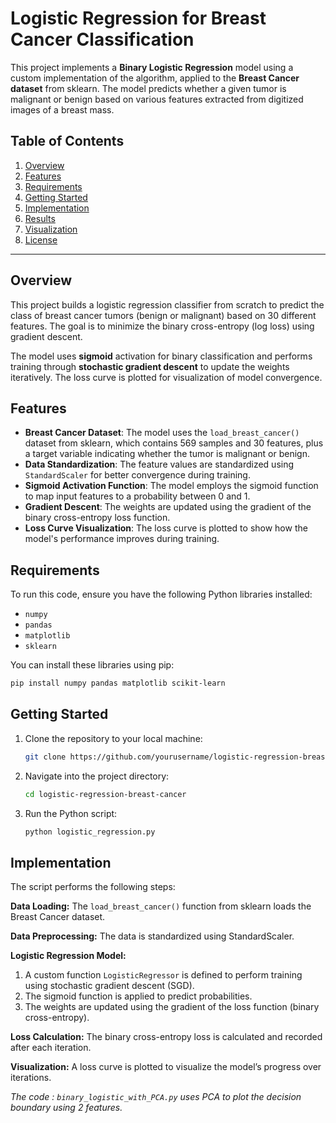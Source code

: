 # Logistic Regression for Breast Cancer Classification

This project implements a **Binary Logistic Regression** model using a custom implementation of the algorithm, applied to the **Breast Cancer dataset** from sklearn. The model predicts whether a given tumor is malignant or benign based on various features extracted from digitized images of a breast mass.

## Table of Contents
1. [Overview](#overview)
2. [Features](#features)
3. [Requirements](#requirements)
4. [Getting Started](#getting-started)
5. [Implementation](#implementation)
6. [Results](#results)
7. [Visualization](#visualization)
8. [License](#license)

---

## Overview
This project builds a logistic regression classifier from scratch to predict the class of breast cancer tumors (benign or malignant) based on 30 different features. The goal is to minimize the binary cross-entropy (log loss) using gradient descent.

The model uses **sigmoid** activation for binary classification and performs training through **stochastic gradient descent** to update the weights iteratively. The loss curve is plotted for visualization of model convergence.

## Features
- **Breast Cancer Dataset**: The model uses the `load_breast_cancer()` dataset from sklearn, which contains 569 samples and 30 features, plus a target variable indicating whether the tumor is malignant or benign.
- **Data Standardization**: The feature values are standardized using `StandardScaler` for better convergence during training.
- **Sigmoid Activation Function**: The model employs the sigmoid function to map input features to a probability between 0 and 1.
- **Gradient Descent**: The weights are updated using the gradient of the binary cross-entropy loss function.
- **Loss Curve Visualization**: The loss curve is plotted to show how the model's performance improves during training.

## Requirements
To run this code, ensure you have the following Python libraries installed:
- `numpy`
- `pandas`
- `matplotlib`
- `sklearn`

You can install these libraries using pip:

```bash
pip install numpy pandas matplotlib scikit-learn
```
## Getting Started

1. Clone the repository to your local machine:
   
   ``` bash
   git clone https://github.com/yourusername/logistic-regression-breast-cancer.git
   ```
2. Navigate into the project directory:
   
   ``` bash
   cd logistic-regression-breast-cancer
   ```
3. Run the Python script:
   
   ``` bash
   python logistic_regression.py
   ```
   
## Implementation

The script performs the following steps:

<b>Data Loading:</b> The `load_breast_cancer()` function from sklearn loads the Breast Cancer dataset. <br>

<b>Data Preprocessing:</b> The data is standardized using StandardScaler. <br>

<b>Logistic Regression Model:</b>
1. A custom function `LogisticRegressor` is defined to perform training using stochastic gradient descent (SGD).
2. The sigmoid function is applied to predict probabilities.
3. The weights are updated using the gradient of the loss function (binary cross-entropy).

<b>Loss Calculation:</b> The binary cross-entropy loss is calculated and recorded after each iteration.

<b>Visualization:</b> A loss curve is plotted to visualize the model’s progress over iterations.


<I>The code : `binary_logistic_with_PCA.py` uses PCA to plot the decision boundary using 2 features.</I>
   
   

